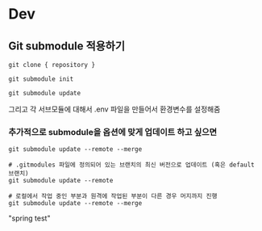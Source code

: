 # Dev

## Git submodule 적용하기

`git clone { repository }`

`git submodule init`

`git submodule update`

그리고 각 서브모듈에 대해서 .env 파일을 만들어서 환경변수를 설정해줌

### 추가적으로 submodule을 옵션에 맞게 업데이트 하고 싶으면

```
git submodule update --remote --merge

# .gitmodules 파일에 정의되어 있는 브랜치의 최신 버전으로 업데이트 (혹은 default 브랜치)
git submodule update --remote

# 로컬에서 작업 중인 부분과 원격에 작업된 부분이 다른 경우 머지까지 진행
git submodule update --remote --merge
```

"spring test"
